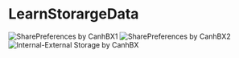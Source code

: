 # LearnStorargeData

![SharePreferences by CanhBX1](http://i477.photobucket.com/albums/rr132/trungepu/SharePreferences-CanhBx1_zps7ljb2yvo.jpg)
![SharePreferences by CanhBX2](http://i477.photobucket.com/albums/rr132/trungepu/SharePreferences-CanhBx2_zpshi9uaaco.jpg)
![Internal-External Storage by CanhBX](http://i477.photobucket.com/albums/rr132/trungepu/Internal-Extenal-Storage-CanhBX_zpsshoap2nk.jpg)
